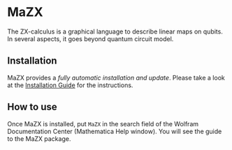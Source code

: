 # MaZX

The ZX-calculus is a graphical language to describe linear maps on qubits.
In several aspects, it goes beyond quantum circuit model.

## Installation

MaZX provides a *fully automatic installation and update*. Please take a look at the [Installation Guide](./INSTALL.md) for the instructions.

## How to use

Once MaZX is installed, put `MaZX` in the search field of the Wolfram Documentation Center (Mathematica Help window). You will see the guide to the MaZX package.
